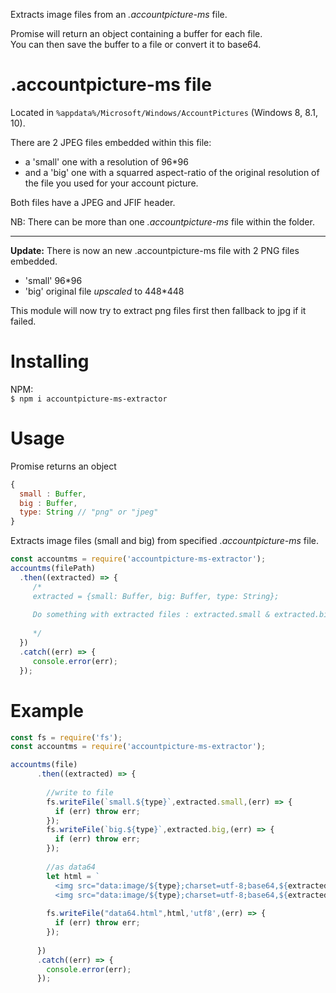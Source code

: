 Extracts image files from an *.accountpicture-ms* file.<br/>

Promise will return an object containing a buffer for each file.<br/>
You can then save the buffer to a file or convert it to base64.<br/>

.accountpicture-ms file
=======================
Located in `%appdata%/Microsoft/Windows/AccountPictures` (Windows 8, 8.1, 10).

There are 2 JPEG files embedded within this file:

- a 'small' one with a resolution of 96*96 
- and a 'big' one with a squarred aspect-ratio of the original resolution of the file you used for your account picture.  

Both files have a JPEG and JFIF header.

NB: There can be more than one *.accountpicture-ms* file within the folder.

<hr />

**Update:**
There is now an new .accountpicture-ms file with 2 PNG files embedded.
  - 'small' 96*96 
  - 'big' original file *upscaled* to 448*448

This module will now try to extract png files first then fallback to jpg if it failed.  

Installing
==========
NPM: <br/>
`$ npm i accountpicture-ms-extractor`

Usage
=====
Promise returns an object
```js
{
  small : Buffer,
  big : Buffer,
  type: String // "png" or "jpeg"
}
```
Extracts image files (small and big) from specified *.accountpicture-ms* file.
```js
const accountms = require('accountpicture-ms-extractor');
accountms(filePath)
  .then((extracted) => {
     /*
     extracted = {small: Buffer, big: Buffer, type: String};
     
     Do something with extracted files : extracted.small & extracted.big
     
     */
  })
  .catch((err) => {
     console.error(err);
  });
```

Example
=======

```js
const fs = require('fs');
const accountms = require('accountpicture-ms-extractor');

accountms(file)
      .then((extracted) => {
      
        //write to file
        fs.writeFile(`small.${type}`,extracted.small,(err) => {
          if (err) throw err;  
        });
        fs.writeFile(`big.${type}`,extracted.big,(err) => {
          if (err) throw err;  
        });
        
        //as data64
        let html = `
          <img src="data:image/${type};charset=utf-8;base64,${extracted.small.toString('base64')}" alt="Lowres 96*96" />
          <img src="data:image/${type};charset=utf-8;base64,${extracted.big.toString('base64')}" alt="Highres" />`;
        
        fs.writeFile("data64.html",html,'utf8',(err) => {
          if (err) throw err;  
        });
        
      })
      .catch((err) => {
        console.error(err);
      });
```
